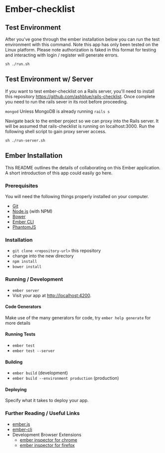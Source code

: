 # Ember-checklist

## Test Environment

After you've gone through the ember installation below you can run the test environment with
this command. Note this app has only been tested on the Linux platform. Please note authorization is faked
in this format for testing and interacting with login / register will generate errors. 

`sh ./run.sh`

## Test Environment w/ Server

If you want to test ember-checklist on a Rails server, you'll need to install this repository
https://github.com/ashblue/rails-checklist. Once complete you need to run the rails sever in its root
before proceeding.

`mongod` Unless MongoDB is already running
`rails s`

Navigate back to the ember project so we can proxy into the Rails server. It will be assumed that rails-checklist
is running on localhost:3000. Run the following shell script to gain proxy server access.

`sh ./run-server.sh`

## Ember Installation

This README outlines the details of collaborating on this Ember application.
A short introduction of this app could easily go here.

### Prerequisites

You will need the following things properly installed on your computer.

* [Git](http://git-scm.com/)
* [Node.js](http://nodejs.org/) (with NPM)
* [Bower](http://bower.io/)
* [Ember CLI](http://www.ember-cli.com/)
* [PhantomJS](http://phantomjs.org/)

### Installation

* `git clone <repository-url>` this repository
* change into the new directory
* `npm install`
* `bower install`

### Running / Development

* `ember server`
* Visit your app at [http://localhost:4200](http://localhost:4200).

#### Code Generators

Make use of the many generators for code, try `ember help generate` for more details

#### Running Tests

* `ember test`
* `ember test --server`

#### Building

* `ember build` (development)
* `ember build --environment production` (production)

#### Deploying

Specify what it takes to deploy your app.

### Further Reading / Useful Links

* [ember.js](http://emberjs.com/)
* [ember-cli](http://www.ember-cli.com/)
* Development Browser Extensions
  * [ember inspector for chrome](https://chrome.google.com/webstore/detail/ember-inspector/bmdblncegkenkacieihfhpjfppoconhi)
  * [ember inspector for firefox](https://addons.mozilla.org/en-US/firefox/addon/ember-inspector/)

